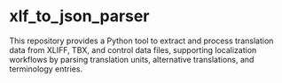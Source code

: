 # xlf_to_json_parser
This repository provides a Python tool to extract and process translation data from XLIFF, TBX, and control data files, supporting localization workflows by parsing translation units, alternative translations, and terminology entries.
